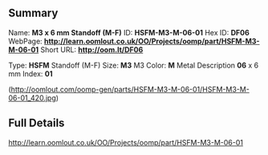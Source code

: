 

 ## Summary
Name: __M3 x 6 mm Standoff (M-F)__
ID: __HSFM-M3-M-06-01__
Hex ID: __DF06__
WebPage: __http://learn.oomlout.co.uk/OO/Projects/oomp/part/HSFM-M3-M-06-01__
Short URL: __http://oom.lt/DF06__

Type: __HSFM__ Standoff (M-F) 
Size: __M3__ M3 
Color: __M__ Metal 
Description __06__ x 6 mm 
Index: __01__


(http://oomlout.com/oomp-gen/parts/HSFM-M3-M-06-01/HSFM-M3-M-06-01_420.jpg)


 ## Full Details
 http://learn.oomlout.co.uk/OO/Projects/oomp/part/HSFM-M3-M-06-01














